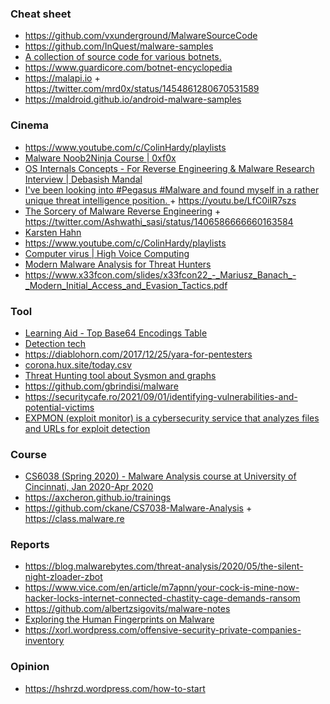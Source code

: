 ### Cheat sheet

- https://github.com/vxunderground/MalwareSourceCode
- https://github.com/InQuest/malware-samples
- [A collection of source code for various botnets.](https://github.com/threatland/TL-BOTS)
- https://www.guardicore.com/botnet-encyclopedia
- https://malapi.io + https://twitter.com/mrd0x/status/1454861280670531589
- https://maldroid.github.io/android-malware-samples

### Cinema

- https://www.youtube.com/c/ColinHardy/playlists
- [Malware Noob2Ninja Course | 0xf0x](https://www.youtube.com/playlist?list=PLiFO-R_BI-kAqDPqtnOq2n70mtAZ6xg5N)
- [OS Internals Concepts - For Reverse Engineering & Malware Research Interview | Debasish Mandal](https://www.youtube.com/playlist?list=PLKwUZp9HwWoCZ7wjx-wQBlvudxauhcxpn)
- [I've been looking into #Pegasus #Malware and found myself in a rather unique threat intelligence position. ](https://twitter.com/cybercdh/status/1437336122523324416) + https://youtu.be/LfC0iIR7szs
- [The Sorcery of Malware Reverse Engineering](https://docs.google.com/presentation/d/1W3GbGnRGBqqvS4Cbz3I2CzH6eJO3JRujWW83tUdFHdE) + https://twitter.com/Ashwathi_sasi/status/1406586666660163584
- [Karsten Hahn](https://www.youtube.com/c/MalwareAnalysisForHedgehogs/playlists)
- https://www.youtube.com/c/ColinHardy/playlists
- [Computer virus | High Voice Computing](https://www.youtube.com/playlist?list=PL2uN9BViQt2yhViW6pmWr_sgw6rkhVm9e)
- [Modern Malware Analysis for Threat Hunters](https://github.com/jstrosch/malware-samples/tree/master/trainings_workshops/2021/DefCon)
- https://www.x33fcon.com/slides/x33fcon22_-_Mariusz_Banach_-_Modern_Initial_Access_and_Evasion_Tactics.pdf

### Tool

- [Learning Aid - Top Base64 Encodings Table](https://twitter.com/cyb3rops/status/1187341941794660354)
- [Detection tech](https://twitter.com/stvemillertime/status/1210962194374045697)
- https://diablohorn.com/2017/12/25/yara-for-pentesters
- [corona.hux.site/today.csv](https://twitter.com/hookgab/status/1244420441193746441)
- [Threat Hunting tool about Sysmon and graphs](https://github.com/lucky-luk3/Grafiki)
- https://github.com/gbrindisi/malware
- https://securitycafe.ro/2021/09/01/identifying-vulnerabilities-and-potential-victims
- [EXPMON (exploit monitor) is a cybersecurity service that analyzes files and URLs for exploit detection](https://expmon.com/about)

### Course

- [CS6038 (Spring 2020) - Malware Analysis course at University of Cincinnati, Jan 2020-Apr 2020](https://www.youtube.com/playlist?list=PLFvh_k-n27CnAyfsMDowQmogkG5MbZkXz)
- https://axcheron.github.io/trainings
- https://github.com/ckane/CS7038-Malware-Analysis + https://class.malware.re

### Reports

- https://blog.malwarebytes.com/threat-analysis/2020/05/the-silent-night-zloader-zbot
- https://www.vice.com/en/article/m7apnn/your-cock-is-mine-now-hacker-locks-internet-connected-chastity-cage-demands-ransom
- https://github.com/albertzsigovits/malware-notes
- [Exploring the Human Fingerprints on Malware](https://www.sans.org/reading-room/whitepapers/threats/exploring-human-fingerprints-malware-39275)
- https://xorl.wordpress.com/offensive-security-private-companies-inventory

### Opinion

- https://hshrzd.wordpress.com/how-to-start
